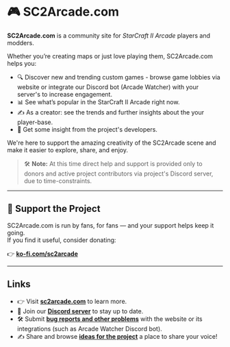 # 🎮 SC2Arcade.com

**SC2Arcade.com** is a community site for *StarCraft II Arcade* players and modders.

Whether you’re creating maps or just love playing them, SC2Arcade.com helps you:

- 🔍 Discover new and trending custom games - browse game lobbies via website or integrate our Discord bot (Arcade Watcher) with your server's to increase engagement.
- 📊 See what’s popular in the StarCraft II Arcade right now.
- ✍️ As a creator: see the trends and further insights about the your player-base.
- 🧙 Get some insight from the project's developers.

We're here to support the amazing creativity of the SC2Arcade scene and make it easier to explore, share, and enjoy.

> 🛠️ **Note:** At this time direct help and support is provided only to donors and active project contributors via project's Discord server, due to time-constraints.

---

## 💖 Support the Project

SC2Arcade.com is run by fans, for fans — and your support helps keep it going.  
If you find it useful, consider donating:

👉 [**ko-fi.com/sc2arcade**](https://ko-fi.com/sc2arcade)

---

## Links

- 👉 Visit [**sc2arcade.com**](https://sc2arcade.com) to learn more.
- 💬 Join our [**Discord server**](https://discord.gg/hCcvekE3hg) to stay up to date.
- 🛠️ Submit [**bug reports and other problems**](https://github.com/sc2-arcade-watcher/issue-tracker/issues) with the website or its integrations (such as Arcade Watcher Discord bot).
- ✍️ Share and browse [**ideas for the project**](https://feedback.sc2arcade.com/) a place to share your voice!
